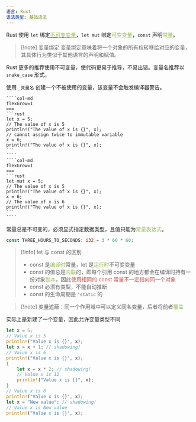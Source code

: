 ```yaml
---
语言: Rust
语法类型: 基础语法
---
```

Rust 使用 `let`  绑定[<font color="#9bbb59">不可变变量</font>]()，`let mut` 绑定<font color="#9bbb59">可变变量</font>，`const`  声明<font color="#9bbb59">常量</font>。

> [!note] 变量绑定
> 变量绑定意味着将一个对象的所有权转移给对应的变量，其具体行为类似于其他语言的声明和赋值。

Rust 更多的推荐使用不可变量，使代码更易于推导，不易出错。变量名推荐以 `snake_case` 形式。

使用 `_变量名` 创建一个不被使用的变量，该变量不会触发编译器警告。

`````col
````col-md
flexGrow=1
===
```rust
let x = 5;
// The value of x is 5
println!("The value of x is {}", x);
// cannot assign twice to immutable variable
x = 6;
println!("The value of x is {}", x);
```
````
````col-md
flexGrow=1
===
```rust
let mut x = 5;
// The value of x is 5
println!("The value of x is {}", x);
x = 6;
// The value of x is 6
println!("The value of x is {}", x);
```
````
`````

常量总是不可变的，必须显式指定数据类型，且值只能为<font color="#9bbb59">常量表达式</font>。

```rust
const THREE_HOURS_TO_SECONDS: i32 = 3 * 60 * 60;
```

> [!info] let 与 const 的区别
> - const 是<font color="#9bbb59">编译时</font>常量，let 是<font color="#9bbb59">运行时</font>不可变变量
> - const 的值总是<font color="#9bbb59">内联</font>的，即每个引用 const 的地方都会在编译时持有一份对象<font color="#9bbb59">副本</font>，因此<font color="#c0504d">使用相同的 const 常量不一定指向同一个对象</font>
> - const 必须有类型，不能自动推断
> - const 的生命周期是 `'static` 的

> [!note] 变量遮蔽：同一个作用域中可以定义同名变量，后者将前者<font color="#9bbb59">覆盖</font>

实际上是新建了一个变量，因此允许变量类型不同

```rust
let x = 5;
// Value x is 5
println!("Value x is {}", x);
let x = x + 1; // shadowing!
// Value x is 6
println!("Value x is {}", x);
{
    let x = x * 2; // shadowing!
    // Value x is 12
    println!("Value x is {}", x);
}
// Value x is 6
println!("Value x is {}", x);
let x = "New value"; // shadowing!
// Value x is New value
println!("Value x is {}", x);
```